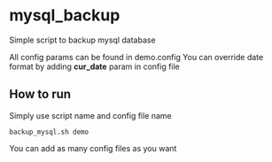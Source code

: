 # mysql_backup
Simple script to backup mysql database

All config params can be found in demo.config
You can override date format by adding **cur_date** param in config file

## How to run
Simply use script name and config file name

```backup_mysql.sh demo```

You can add as many config files as you want
